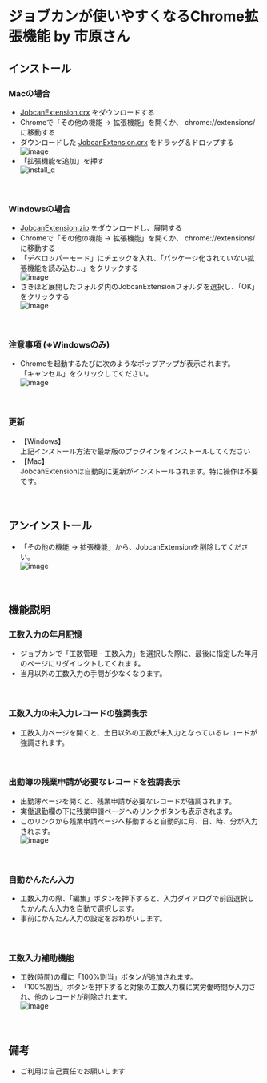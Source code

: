 # ジョブカンが使いやすくなるChrome拡張機能 by 市原さん
## インストール

### Macの場合
* [JobcanExtension.crx](https://github.com/mob-sakai/JobcanExtensionForChrome/raw/master/JobcanExtension.crx) をダウンロードする
* Chromeで「その他の機能 -> 拡張機能」を開くか、 chrome://extensions/ に移動する
* ダウンロードした [JobcanExtension.crx](https://github.com/mob-sakai/JobcanExtensionForChrome/raw/master/JobcanExtension.crx) をドラッグ＆ドロップする  
![image](https://user-images.githubusercontent.com/12690315/27819235-3e4602ce-60d4-11e7-8b5c-4e45671a6382.png)
* 「拡張機能を追加」を押す  
![install_q](https://user-images.githubusercontent.com/12690315/27818907-d06a6bce-60d2-11e7-80bb-916cb7df497d.png)

　  
### Windowsの場合
* [JobcanExtension.zip](https://github.com/mob-sakai/JobcanExtensionForChrome/archive/master.zip) をダウンロードし、展開する
* Chromeで「その他の機能 -> 拡張機能」を開くか、 chrome://extensions/ に移動する
* 「デベロッパーモード」にチェックを入れ、「パッケージ化されていない拡張機能を読み込む...」をクリックする  
![image](https://user-images.githubusercontent.com/12690315/27848696-1307d908-6182-11e7-8284-dad85cac29b2.png)  
* さきほど展開したフォルダ内のJobcanExtensionフォルダを選択し、「OK」をクリックする  
![image](https://user-images.githubusercontent.com/12690315/27849983-52f54c26-618c-11e7-9d5c-251adc885dc5.png)

　  
### 注意事項 (※Windowsのみ)
* Chromeを起動するたびに次のようなポップアップが表示されます。  
「キャンセル」をクリックしてください。  
![image](https://user-images.githubusercontent.com/12690315/27848644-a2deebda-6181-11e7-9644-987efbe74653.png)

　  
### 更新
* 【Windows】  
上記インストール方法で最新版のプラグインをインストールしてください
* 【Mac】  
JobcanExtensionは自動的に更新がインストールされます。特に操作は不要です。



　  
## アンインストール
* 「その他の機能 -> 拡張機能」から、JobcanExtensionを削除してください。  
![image](https://user-images.githubusercontent.com/12690315/27847557-361de936-6179-11e7-95ea-fbbc988942a3.png)



　  
## 機能説明
### 工数入力の年月記憶
* ジョブカンで「工数管理 - 工数入力」を選択した際に、最後に指定した年月のページにリダイレクトしてくれます。  
* 当月以外の工数入力の手間が少なくなります。

　  
### 工数入力の未入力レコードの強調表示
* 工数入力ページを開くと、土日以外の工数が未入力となっているレコードが強調されます。

　  
### 出勤簿の残業申請が必要なレコードを強調表示
* 出勤簿ページを開くと、残業申請が必要なレコードが強調されます。  
* 実働退勤欄の下に残業申請ページへのリンクボタンも表示されます。  
* このリンクから残業申請ページへ移動すると自動的に月、日、時、分が入力されます。  
![image](https://user-images.githubusercontent.com/12690315/27819269-6a80f4c0-60d4-11e7-9f0f-23ed4a9d65be.png)

　  
### 自動かんたん入力
* 工数入力の際、「編集」ボタンを押下すると、入力ダイアログで前回選択したかんたん入力を自動で選択します。
* 事前にかんたん入力の設定をおねがいします。

　  
### 工数入力補助機能
* 工数(時間)の欄に「100%割当」ボタンが追加されます。
* 「100%割当」ボタンを押下すると対象の工数入力欄に実労働時間が入力され、他のレコードが削除されます。  
![image](https://user-images.githubusercontent.com/12690315/27819322-a5b8e76e-60d4-11e7-99a7-01536c1f427b.png)



　  
## 備考
* ご利用は自己責任でお願いします
